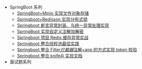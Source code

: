 - SpringBoot 系列
  - [SpringBoot+Minio 实现文件对象存储](note/springboot/SpringBoot+Minio实现文件对象存储.md)
  - [Springboot+Redisson 实现分布式锁](note/springboot/Springboot+Redisson实现分布式锁.md)
  - [Springboot 断言异常封装、与统一异常处理实现](note/springboot/Springboot断言异常封装、与统一异常处理实现.md)
  - [SpringBoot 实现自定义注解加解密](note/springboot/SpringBoot实现自定义注解加解密.md)
  - [Springboot 项目 Redis 缓存异常实战](note/springboot/Springboot项目Redis缓存异常实战.md)
  - [Springboot 整合线程池最佳实践](note/springboot/Springboot整合线程池最佳实践.md)
  - [Springboot 整合 Filter*拦截器*注解+aop 的方式实现 token 校验](note/springboot/Springboot整合Filter_拦截器_注解+aop的方式实现token校验.md)
  - [Springboot 整合 knife4j 实现文档](note/springboot/Springboot整合knife4j实现文档.md)
- 面试题系列
